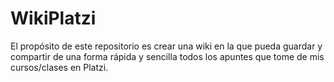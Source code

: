 # WikiPlatzi

El propósito de este repositorio es crear una wiki en la que pueda guardar y compartir de una forma rápida y sencilla todos
los apuntes que tome de mis cursos/clases en Platzi.

